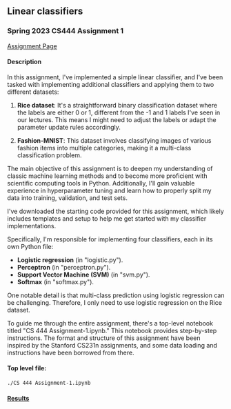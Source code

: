 ## Linear classifiers
### Spring 2023 CS444 Assignment 1

[Assignment Page](https://slazebni.cs.illinois.edu/spring23/assignment1.html)

#### Description
In this assignment, I've implemented a simple linear classifier, and I've been tasked with implementing additional classifiers and applying them to two different datasets:

1. **Rice dataset**: It's a straightforward binary classification dataset where the labels are either 0 or 1, different from the -1 and 1 labels I've seen in our lectures. This means I might need to adjust the labels or adapt the parameter update rules accordingly.

2. **Fashion-MNIST**: This dataset involves classifying images of various fashion items into multiple categories, making it a multi-class classification problem.

The main objective of this assignment is to deepen my understanding of classic machine learning methods and to become more proficient with scientific computing tools in Python. Additionally, I'll gain valuable experience in hyperparameter tuning and learn how to properly split my data into training, validation, and test sets.

I've downloaded the starting code provided for this assignment, which likely includes templates and setup to help me get started with my classifier implementations.

Specifically, I'm responsible for implementing four classifiers, each in its own Python file:
- **Logistic regression** (in "logistic.py").
- **Perceptron** (in "perceptron.py").
- **Support Vector Machine (SVM)** (in "svm.py").
- **Softmax** (in "softmax.py").

One notable detail is that multi-class prediction using logistic regression can be challenging. Therefore, I only need to use logistic regression on the Rice dataset.

To guide me through the entire assignment, there's a top-level notebook titled "CS 444 Assignment-1.ipynb." This notebook provides step-by-step instructions. The format and structure of this assignment have been inspired by the Stanford CS231n assignments, and some data loading and instructions have been borrowed from there.

#### Top level file:
`./CS 444 Assignment-1.ipynb`

#### [Results](./zihengc2_yutongz7_mp1_report.pdf)